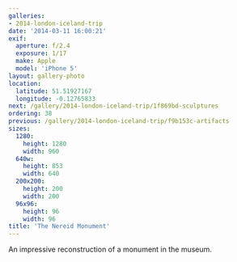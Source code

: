 ```yaml
---
galleries:
- 2014-london-iceland-trip
date: '2014-03-11 16:00:21'
exif:
  aperture: f/2.4
  exposure: 1/17
  make: Apple
  model: 'iPhone 5'
layout: gallery-photo
location:
  latitude: 51.51927167
  longitude: -0.12765833
next: /gallery/2014-london-iceland-trip/1f869bd-sculptures
ordering: 38
previous: /gallery/2014-london-iceland-trip/f9b153c-artifacts
sizes:
  1280:
    height: 1280
    width: 960
  640w:
    height: 853
    width: 640
  200x200:
    height: 200
    width: 200
  96x96:
    height: 96
    width: 96
title: 'The Nereid Monument'
---
```


An impressive reconstruction of a monument in the museum.
